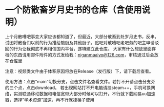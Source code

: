 # 一个防散畜岁月史书的仓库（含使用说明）
上个月散嘈吧事变大家应该都知道了，但最近，大部分散畜到处岁月史书，反串，试图将散畜们以前的行为推给魈厨及其他厨子。贴吧对散嘈吧老吧务的吧主申请驳回的行为让我彻底不再相信国内平台，遂特建立此仓库。
大家有什么想放里面存档的东西请用邮件附件的方式发给我：niganmaaiyo@126.com，审核通过后会放在仓库里

注意：视频类文件由于体积原因将放在Release（发行版）下，请下载后查看。


使用方法：点击“main”切换分支，点击文件名查看文件。若打不开请点击分支旁的三个点，点击download。
若出现网站打不开电脑请挂steam++，手机可换网络，实测联通移动数据和电信宽带大部分时候可以打开，不行就下载网易uu加速器，选择“学术资源”加速，再不行就挂梯子使用
